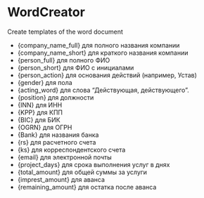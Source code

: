 # WordCreator
Create templates of the word document

- {company_name_full} для полного названия компании
- {company_name_short} для краткого названия компании
- {person_full} для полного ФИО
- {person_short} для ФИО с инициалами
- {person_action} для основания действий (например, Устав)
- {gender} для пола
- {acting_word} для слова “Действующая, действующего”. 
- {position} для должности
- {INN} для ИНН
- {KPP} для КПП
- {BIC} для БИК
- {OGRN} для ОГРН
- {Bank} для названия банка
- {rs} для расчетного счета
- {ks} для корреспондентского счета
- {email} для электронной почты
- {project_days} для срока выполнения услуг в днях
- {total_amount} для общей суммы за услуги
- {imprest_amount} для аванса
- {remaining_amount} для остатка после аванса

